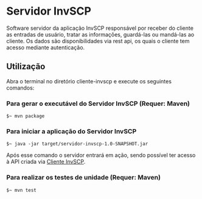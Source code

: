 # Servidor InvSCP
Software servidor da aplicação InvSCP responsável por receber do cliente as entradas de usuário, tratar as informações, guardá-las ou mandá-las ao cliente.
Os dados são disponibilidades via rest api, os quais o cliente tem acesso mediante autenticação.

## Utilização
Abra o terminal no diretório cliente-invscp e execute os seguintes comandos:

### Para gerar o executável do Servidor InvSCP (Requer: Maven)
```
$~ mvn package
```
### Para iniciar a aplicação do Servidor InvSCP

```
$~ java -jar target/servidor-invscp-1.0-SNAPSHOT.jar
```
Após esse comando o servidor entrará em ação, sendo possível ter acesso à API criada via [Cliente InvSCP](../cliente-invscp).

### Para realizar os testes de unidade (Requer: Maven)
```
$~ mvn test
```
